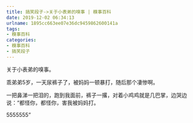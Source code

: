 ```yaml
---
title: 搞笑段子->关于小表弟的嗅事 | 糗事百科
date: 2019-12-02 06:34:13
urlname: 1895cc663ee07e36dc9459862600141a
tags: 
- 糗事百科
categories:
- 糗事百科
- 搞笑段子
---
```

关于小表弟的嗅事。

乖弟弟5岁，一天尿裤子了，被妈妈一顿暴打，随后那个凄惨啊。

一把鼻涕一把泪的，跑到我面前，裤子一撂，对着小鸡鸡就是几巴掌，边哭边说：“都怪你，都怪你，害我被妈妈打。

5555555”


